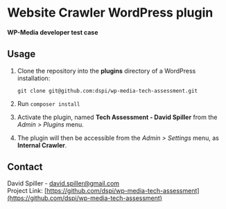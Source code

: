 # Website Crawler  WordPress plugin
#### WP-Media developer test case

## Usage
1. Clone the repository into the **plugins** directory of a WordPress installation:
	```
	git clone git@github.com:dspi/wp-media-tech-assessment.git
	```

1. Run `composer install`

1. Activate the plugin, named **Tech Assessment - David Spiller** from the *Admin > Plugins* menu.

1. The plugin will then be accessible from the *Admin > Settings* menu, as **Internal Crawler**.

## Contact
David Spiller - david.spiller@gmail.com<br>
Project Link: [https://github.com/dspi/wp-media-tech-assessment](https://github.com/dspi/wp-media-tech-assessment)
